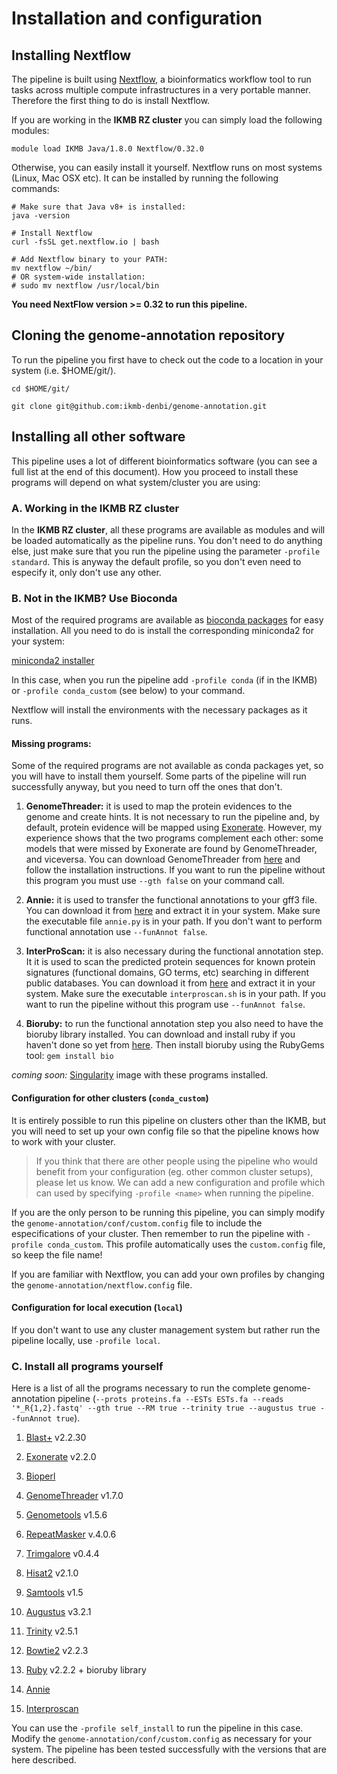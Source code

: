 # Installation and configuration 

## Installing Nextflow 

The pipeline is built using [Nextflow](https://www.nextflow.io), a bioinformatics workflow tool to run tasks across multiple compute infrastructures in a very portable manner.
Therefore the first thing to do is install Nextflow. 

If you are working in the **IKMB RZ cluster** you can simply load the following modules:

`module load IKMB Java/1.8.0 Nextflow/0.32.0` 

Otherwise, you can easily install it yourself. Nextflow runs on most systems (Linux, Mac OSX etc). It can be installed by running the following commands:

```
# Make sure that Java v8+ is installed:
java -version

# Install Nextflow
curl -fsSL get.nextflow.io | bash

# Add Nextflow binary to your PATH:
mv nextflow ~/bin/
# OR system-wide installation:
# sudo mv nextflow /usr/local/bin
```

**You need NextFlow version >= 0.32 to run this pipeline.** 

## Cloning the genome-annotation repository 

To run the pipeline you first have to check out the code to a location in your system (i.e. $HOME/git/). 

``` 
cd $HOME/git/ 

git clone git@github.com:ikmb-denbi/genome-annotation.git
``` 
 
## Installing all other software 

This pipeline uses a lot of different bioinformatics software (you can see a full list at the end of this document). How you proceed to install these programs will depend on what system/cluster you are using: 

### A. Working in the IKMB RZ cluster 

In the **IKMB RZ cluster**, all these programs are available as modules and will be loaded automatically as the pipeline runs. You don't need to do anything else, just make sure that you run the pipeline using the parameter `-profile standard`. This is anyway the default profile, so you don't even need to especify it, only don't use any other. 

### B. Not in the IKMB? Use Bioconda 

Most of the required programs are available as [bioconda packages](https://bioconda.github.io/recipes.html) for easy installation. All you need to do is install the corresponding miniconda2 for your system: 

[miniconda2 installer](https://repo.continuum.io/miniconda/) 

In this case, when you run the pipeline add `-profile conda` (if in the IKMB) or `-profile conda_custom` (see below) to your command. 

Nextflow will install the environments with the necessary packages as it runs. 

#### Missing programs: 

Some of the required programs are not available as conda packages yet, so you will have to install them yourself. Some parts of the pipeline will run successfully anyway, but you need to turn off the ones that don't. 

1. **GenomeThreader:** it is used to map the protein evidences to the genome and create hints. It is not necessary to run the pipeline and, by default, protein evidence will be mapped using [Exonerate](https://www.ebi.ac.uk/about/vertebrate-genomics/software/exonerate). However, my experience shows that the two programs complement each other: some models that were missed by Exonerate are found by GenomeThreader, and viceversa. You can download GenomeThreader from [here](http://genomethreader.org/download.html) and follow the installation instructions. If you want to run the pipeline without this program you must use `--gth false` on your command call.

2. **Annie:** it is used to transfer the functional annotations to your gff3 file. You can download it from [here](http://genomeannotation.github.io/annie/) and extract it in your system. Make sure the executable file `annie.py` is in your path. If you don't want to perform functional annotation use `--funAnnot false`. 

3. **InterProScan:** it is also necessary during the functional annotation step. It it is used to scan the predicted protein sequences for known protein signatures (functional domains, GO terms, etc) searching in different public databases. You can download it from [here](https://www.ebi.ac.uk/interpro/download.html) and extract it in your system. Make sure the executable `interproscan.sh` is in your path. If you want to run the pipeline without this program use `--funAnnot false`. 

4. **Bioruby:** to run the functional annotation step you also need to have the bioruby library installed. You can download and install ruby if you haven't done so yet from [here](https://www.ruby-lang.org/en/). Then install bioruby using the RubyGems tool: `gem install bio` 

*coming soon:* [Singularity]() image with these programs installed. 

#### Configuration for other clusters (`conda_custom`)

It is entirely possible to run this pipeline on clusters other than the IKMB, but you will need to set up your own config file so that the pipeline knows how to work with your cluster. 

> If you think that there are other people using the pipeline who would benefit from your configuration (eg. other common cluster setups), please let us know. We can add a new configuration and profile which can used by specifying `-profile <name>` when running the pipeline. 

If you are the only person to be running this pipeline, you can simply modify the `genome-annotation/conf/custom.config` file to include the especifications of your cluster. Then remember to run the pipeline with `-profile conda_custom`. This profile automatically uses the `custom.config` file, so keep the file name! 

If you are familiar with Nextflow, you can add your own profiles by changing the `genome-annotation/nextflow.config` file.

#### Configuration for local execution (`local`)

If you don't want to use any cluster management system but rather run the pipeline locally, use `-profile local`. 

### C. Install all programs yourself 

Here is a list of all the programs necessary to run the complete genome-annotation pipeline (`--prots proteins.fa --ESTs ESTs.fa --reads '*_R{1,2}.fastq' --gth true --RM true --trinity true --augustus true --funAnnot true`).

1. [Blast+](https://blast.ncbi.nlm.nih.gov/Blast.cgi?PAGE_TYPE=BlastDocs&DOC_TYPE=Download) v2.2.30 

2. [Exonerate](https://www.ebi.ac.uk/about/vertebrate-genomics/software/exonerate) v2.2.0 

3. [Bioperl](https://bioperl.org) 

4. [GenomeThreader](http://genomethreader.org/download.html) v1.7.0 

5. [Genometools](http://genometools.org) v1.5.6 

6. [RepeatMasker](http://www.repeatmasker.org) v.4.0.6 

7. [Trimgalore](https://www.bioinformatics.babraham.ac.uk/projects/trim_galore/) v0.4.4 

8. [Hisat2](https://ccb.jhu.edu/software/hisat2/manual.shtml) v2.1.0 

9. [Samtools](http://www.htslib.org/download/) v1.5 

10. [Augustus](http://bioinf.uni-greifswald.de/augustus/) v3.2.1 

11. [Trinity](https://github.com/trinityrnaseq/trinityrnaseq/wiki) v2.5.1 

12. [Bowtie2](http://bowtie-bio.sourceforge.net/bowtie2/index.shtml) v2.2.3 

13. [Ruby](https://www.ruby-lang.org/en/) v2.2.2 + bioruby library 

14. [Annie](http://genomeannotation.github.io/annie/)  

15. [Interproscan](https://www.ebi.ac.uk/interpro/download.html)  

You can use the `-profile self_install` to run the pipeline in this case. Modify the `genome-annotation/conf/custom.config` as necessary for your system. The pipeline has been tested successfully with the versions that are here described. 

